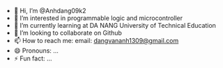 - 👋 Hi, I’m @Anhdang09k2
- 👀 I’m interested in programmable logic and microcontroller
- 🌱 I’m currently learning at DA NANG University of Technical Education
- 💞️ I’m looking to collaborate on Github
- 📫 How to reach me: email: dangvananh1309@gmail.com
- 😄 Pronouns: ...
- ⚡ Fun fact: ...

<!---
Anhdang09k2/Anhdang09k2 is a ✨ special ✨ repository because its `README.md` (this file) appears on your GitHub profile.
You can click the Preview link to take a look at your changes.
--->
